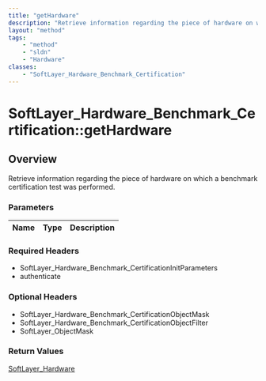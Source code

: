 ```yaml
---
title: "getHardware"
description: "Retrieve information regarding the piece of hardware on which a benchmark certification test was performed."
layout: "method"
tags:
    - "method"
    - "sldn"
    - "Hardware"
classes:
    - "SoftLayer_Hardware_Benchmark_Certification"
---
```

# SoftLayer_Hardware_Benchmark_Certification::getHardware
## Overview 
Retrieve information regarding the piece of hardware on which a benchmark certification test was performed.

### Parameters 
|Name | Type | Description |
| --- | --- | --- |


### Required Headers
* SoftLayer_Hardware_Benchmark_CertificationInitParameters
* authenticate

### Optional Headers
* SoftLayer_Hardware_Benchmark_CertificationObjectMask
* SoftLayer_Hardware_Benchmark_CertificationObjectFilter
* SoftLayer_ObjectMask

### Return Values
<a href='/reference/datatypes/SoftLayer_Hardware'>SoftLayer_Hardware </a>
